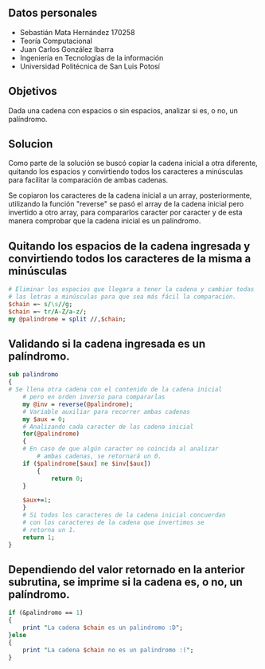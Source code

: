 ## Datos personales

 - Sebastián Mata Hernández	170258
 - Teoría Computacional
 - Juan Carlos González Ibarra
 - Ingeniería en Tecnologías de la información
 - Universidad Politécnica de San Luis Potosí

 
## Objetivos
Dada una cadena con espacios o sin espacios, analizar si es, o no, un palíndromo.

## Solucion
Como parte de la solución se buscó copiar la cadena inicial a otra diferente, quitando los espacios y convirtiendo
todos los caracteres a minúsculas para facilitar la comparación de ambas cadenas.

Se copiaron los caracteres de la cadena inicial a un array, posteriormente, utilizando la función "reverse" se
pasó el array de la cadena inicial pero invertido a otro array, para compararlos caracter por caracter y
de esta manera comprobar que la cadena inicial es un palíndromo.

## Quitando los espacios de la cadena ingresada y convirtiendo todos los caracteres de la misma a minúsculas
```Perl
# Eliminar los espacios que llegara a tener la cadena y cambiar todas
# las letras a minúsculas para que sea más fácil la comparación.
$chain =~ s/\s//g;
$chain =~ tr/A-Z/a-z/;
my @palindrome = split //,$chain;
```

## Validando si la cadena ingresada es un palíndromo.

```Perl
sub palindromo
{	
# Se llena otra cadena con el contenido de la cadena inicial
    # pero en orden inverso para compararlas
    my @inv = reverse(@palindrome);
    # Variable auxiliar para recorrer ambas cadenas 
    my $aux = 0;	
    # Analizando cada caracter de las cadena inicial
    for(@palindrome)
    {
	# En caso de que algún caracter no coincida al analizar
        # ambas cadenas, se retornará un 0.
	if ($palindrome[$aux] ne $inv[$aux])
        {
            return 0;
	}

	$aux+=1;
    }
    # Si todos los caracteres de la cadena inicial concuerdan
    # con los caracteres de la cadena que invertimos se
    # retorna un 1.
    return 1;
}
```
## Dependiendo del valor retornado en la anterior subrutina, se imprime si la cadena es, o no, un palíndromo.
```Perl
if (&palindromo == 1)
{
	print "La cadena $chain es un palindromo :D";
}else
{
	print "La cadena $chain no es un palindromo :(";
}
```
